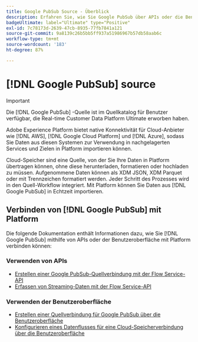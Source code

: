 ```yaml
---
title: Google PubSub Source - Überblick
description: Erfahren Sie, wie Sie Google PubSub über APIs oder die Benutzeroberfläche mit Adobe Experience Platform verbinden.
badgeUltimate: label="Ultimate" type="Positive"
exl-id: 7c78173d-2639-47cb-8935-77fb7841a121
source-git-commit: 9a8139c26b5bb5ff937a51986967b57db58aab6c
workflow-type: tm+mt
source-wordcount: '183'
ht-degree: 87%

---
```


# [!DNL Google PubSub] source

>[!IMPORTANT]
>
>Die [!DNL Google PubSub] -Quelle ist im Quellkatalog für Benutzer verfügbar, die Real-time Customer Data Platform Ultimate erworben haben.

Adobe Experience Platform bietet native Konnektivität für Cloud-Anbieter wie [!DNL AWS], [!DNL Google Cloud Platform] und [!DNL Azure], sodass Sie Daten aus diesen Systemen zur Verwendung in nachgelagerten Services und Zielen in Platform importieren können.

Cloud-Speicher sind eine Quelle, von der Sie Ihre Daten in Platform übertragen können, ohne diese herunterladen, formatieren oder hochladen zu müssen. Aufgenommene Daten können als XDM JSON, XDM Parquet oder mit Trennzeichen formatiert werden. Jeder Schritt des Prozesses wird in den Quell-Workflow integriert. Mit Platform können Sie Daten aus [!DNL Google PubSub] in Echtzeit importieren.

## Verbinden von [!DNL Google PubSub] mit Platform

Die folgende Dokumentation enthält Informationen dazu, wie Sie [!DNL Google PubSub] mithilfe von APIs oder der Benutzeroberfläche mit Platform verbinden können:

### Verwenden von APIs

- [Erstellen einer Google PubSub-Quellverbindung mit der Flow Service-API](../../tutorials/api/create/cloud-storage/google-pubsub.md)
- [Erfassen von Streaming-Daten mit der Flow Service-API](../../tutorials/api/collect/streaming.md)

### Verwenden der Benutzeroberfläche

- [Erstellen einer Quellverbindung für Google PubSub über die Benutzeroberfläche](../../tutorials/ui/create/cloud-storage/google-pubsub.md)
- [Konfigurieren eines Datenflusses für eine Cloud-Speicherverbindung über die Benutzeroberfläche](../../tutorials/ui/dataflow/streaming/cloud-storage-streaming.md)
